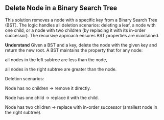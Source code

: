 ## Delete Node in a Binary Search Tree
This solution removes a node with a specific key from a Binary Search Tree (BST). The logic handles all deletion scenarios: deleting a leaf, a node with one child, or a node with two children (by replacing it with its in-order successor). The recursive approach ensures BST properties are maintained.

**Understand**
Given a BST and a key, delete the node with the given key and return the new root. A BST maintains the property that for any node:

all nodes in the left subtree are less than the node,

all nodes in the right subtree are greater than the node.

Deletion scenarios:

Node has no children → remove it directly.

Node has one child → replace it with the child.

Node has two children → replace with in-order successor (smallest node in the right subtree).